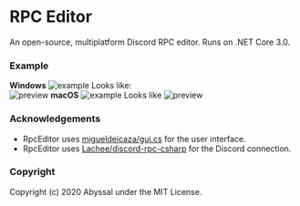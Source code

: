 # RPC Editor
An open-source, multiplatform Discord RPC editor. Runs on .NET Core 3.0.

### Example
**Windows**
![example](https://jessica.is-pretty.cool/89fHemL.png)
Looks like:  
![preview](https://jessica.is-pretty.cool/3GdTAHh.png)
**macOS**
![example](https://i.imgur.com/ZiF9ysm.png)
Looks like
![preview](https://i.imgur.com/mqIqoiG.png)
### Acknowledgements
- RpcEditor uses [migueldeicaza/gui.cs](https://github.com/migueldeicaza/gui.cs) for the user interface.
- RpcEditor uses [Lachee/discord-rpc-csharp](https://github.com/Lachee/discord-rpc-csharp) for the Discord connection.

### Copyright
Copyright (c) 2020 Abyssal under the MIT License.
